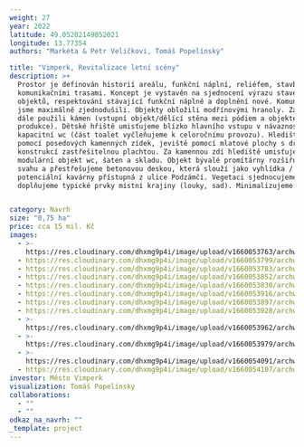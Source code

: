 ```yaml
---
weight: 27
year: 2022
latitude: 49.05202149052021
longitude: 13.77354
authors: "Markéta & Petr Veličkovi, Tomáš Popelínský"

title: "Vimperk, Revitalizace letní scény"
description: >+
  Prostor je definován historií areálu, funkční náplní, reliéfem, stavbami a
  komunikačními trasami. Koncept je vystavěn na sjednocení výrazu stavebních
  objektů, respektování stávající funkční náplně a doplnění nové. Komunikace
  jsme maximálně zjednodušili. Objekty obložili modřínovými hranoly. Zachovali a
  dále použili kámen (vstupní objekt/dělící stěna mezi pódiem a objektem zázemí
  produkce). Dětské hřiště umisťujeme blízko hlavního vstupu v návaznosti na
  kapacitní wc (část toalet vyčleňujeme k celoročnímu provozu). Hlediště řešíme
  pomocí posedových kamenných zídek, jeviště pomocí mlatové plochy s dřevěnou
  konstrukcí zastřešitelnou plachtou. Za kamennou zdí hlediště umisťujeme
  modulární objekt wc, šaten a skladu. Objekt bývalé promítárny rozšiřujeme do
  svahu a přestřešujeme betonovou deskou, která slouží jako vyhlídka / zahrádka
  potenciální kavárny přístupná z ulice Podzámčí. Vegetaci sjednocujeme,
  doplňujeme typické prvky místní krajiny (louky, sad). Minimalizujeme údržbu.  


category: Navrh
size: "0,75 ha"
price: cca 15 mil. Kč
images:
  - >-
    https://res.cloudinary.com/dhxmg9p4i/image/upload/v1660053763/archweb/_1.2.b_01a_SITUACE_ARE%C3%81LU_%C5%98EZOPOHLED_copy_aktxkl.jpg
  - https://res.cloudinary.com/dhxmg9p4i/image/upload/v1660053799/archweb/_1.2.b_03_VIZUALIZACE_1_eiicea.jpg
  - https://res.cloudinary.com/dhxmg9p4i/image/upload/v1660053783/archweb/_1.2.b_02_AXONOMETRIE_qgkxeq.jpg
  - https://res.cloudinary.com/dhxmg9p4i/image/upload/v1660053852/archweb/_1.2.b_05_VIZUALIZACE_3_qepvbb.jpg
  - https://res.cloudinary.com/dhxmg9p4i/image/upload/v1660053830/archweb/_1.2.b_04_VIZUALIZACE_2_stqurw.jpg
  - https://res.cloudinary.com/dhxmg9p4i/image/upload/v1660053916/archweb/_1.2.b_01e_sch%C3%A9ma_VEGETACE_xqiif8.jpg
  - https://res.cloudinary.com/dhxmg9p4i/image/upload/v1660053897/archweb/_1.2.b_01b_sch%C3%A9ma_VYU%C5%BDIT%C3%8D_fqjmgq.jpg
  - https://res.cloudinary.com/dhxmg9p4i/image/upload/v1660053928/archweb/_1.2.b_01d_sch%C3%A9ma_OSV%C4%9ATLEN%C3%8D_sbwyzt.jpg
  - >-
    https://res.cloudinary.com/dhxmg9p4i/image/upload/v1660053962/archweb/_1.2.b_08a_P%C3%93DIUM_SE_Z%C3%81ZEM%C3%8DM_-_situace_pohled_lpzrwm.jpg
  - >-
    https://res.cloudinary.com/dhxmg9p4i/image/upload/v1660053979/archweb/_1.2.b_08b_P%C3%93DIUM_SE_Z%C3%81ZEM%C3%8DM_-_pohledy_ui5j36.jpg
  - >-
    https://res.cloudinary.com/dhxmg9p4i/image/upload/v1660054091/archweb/_1.2.b_09a_PROM%C3%8DT%C3%81RNA_-_p%C5%AFdorys_st%C5%99echy_chatrf.jpg
  - https://res.cloudinary.com/dhxmg9p4i/image/upload/v1660054107/archweb/_1.2.b_09c_PROM%C3%8DT%C3%81RNA_-_pohledy_qyfby1.jpg
investor: Město Vimperk
visualization: Tomáš Popelínský
collaborations:
  - ""
  - ""
odkaz_na_navrh: ""
_template: project
---
```

